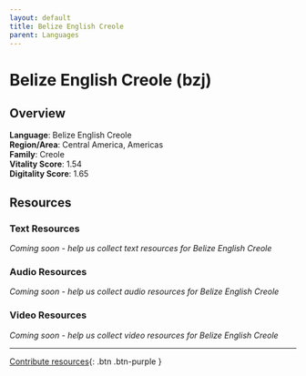 ```yaml
---
layout: default
title: Belize English Creole
parent: Languages
---
```


# Belize English Creole (bzj)

## Overview

**Language**: Belize English Creole  
**Region/Area**: Central America, Americas  
**Family**: Creole  
**Vitality Score**: 1.54  
**Digitality Score**: 1.65  

## Resources

### Text Resources
*Coming soon - help us collect text resources for Belize English Creole*

### Audio Resources
*Coming soon - help us collect audio resources for Belize English Creole*

### Video Resources
*Coming soon - help us collect video resources for Belize English Creole*

---

[Contribute resources](https://fairtrain.github.io/){: .btn .btn-purple }
